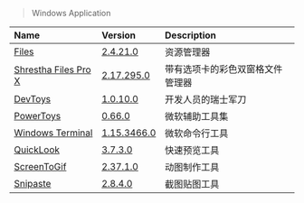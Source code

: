 > Windows Application

| Name                           | Version                           | Description                      |
| :----------------------------- | :-------------------------------- | :------------------------------- |
| [Files][Files]                 | [2.4.21.0][Files-Microsoft]       | 资源管理器                       |
| [Shrestha Files Pro X][SFiles] | [2.17.295.0][SFiles-Microsoft]    | 带有选项卡的彩色双窗格文件管理器 |
| [DevToys][DevToys]             | [1.0.10.0][DevToys-Microsoft]     | 开发人员的瑞士军刀               |
| [PowerToys][PowerToys]         | [0.66.0][PowerToys-Microsoft]     | 微软辅助工具集                   |
| [Windows Terminal][Terminal]   | [1.15.3466.0][Terminal-Microsoft] | 微软命令行工具                   |
| [QuickLook][QuickLook]         | [3.7.3.0][QuickLook-Microsoft]    | 快速预览工具                     |
| [ScreenToGif][ScreenToGif]     | [2.37.1.0][ScreenToGif-Microsoft] | 动图制作工具                     |
| [Snipaste][Snipaste]           | [2.8.4.0][Snipaste-Microsoft]     | 截图贴图工具                     |

[Files]: https://github.com/files-community/Files '跳转主页'
[Files-Microsoft]: https://www.microsoft.com/store/productId/9NGHP3DX8HDX '跳转Microsoft Store'
[SFiles]: https://jptgamesandapps.github.io/ShresthaFiles/ '跳转主页'
[SFiles-Microsoft]: https://www.microsoft.com/store/productId/9NPNFFSV2HQM '跳转Microsoft Store'
[DevToys]: https://github.com/veler/DevToys '跳转主页'
[DevToys-Microsoft]: https://www.microsoft.com/store/productId/9PGCV4V3BK4W '跳转Microsoft Store'
[PowerToys]: https://github.com/microsoft/PowerToys '跳转主页'
[PowerToys-Microsoft]: https://docs.microsoft.com/zh-cn/windows/powertoys/ '跳转Microsoft Docs'
[Terminal]: https://github.com/microsoft/terminal '跳转主页'
[Terminal-Microsoft]: https://www.microsoft.com/store/productId/9N0DX20HK701 '跳转Microsoft Store'
[QuickLook]: https://github.com/QL-Win/QuickLook '跳转主页'
[QuickLook-Microsoft]: https://www.microsoft.com/store/productId/9NV4BS3L1H4S '跳转Microsoft Store'
[ScreenToGif]: https://www.screentogif.com/ '跳转主页'
[ScreenToGif-Microsoft]: https://www.microsoft.com/store/productId/9N3SQK8PDS8G '跳转Microsoft Store'
[Snipaste]: https://www.snipaste.com/ '跳转主页'
[Snipaste-Microsoft]: https://www.microsoft.com/store/productId/9P1WXPKB68KX '跳转Microsoft Store'
